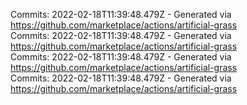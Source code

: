 Commits: 2022-02-18T11:39:48.479Z - Generated via https://github.com/marketplace/actions/artificial-grass
<br>
Commits: 2022-02-18T11:39:48.479Z - Generated via https://github.com/marketplace/actions/artificial-grass
<br>
Commits: 2022-02-18T11:39:48.479Z - Generated via https://github.com/marketplace/actions/artificial-grass
<br>
Commits: 2022-02-18T11:39:48.479Z - Generated via https://github.com/marketplace/actions/artificial-grass
<br>
